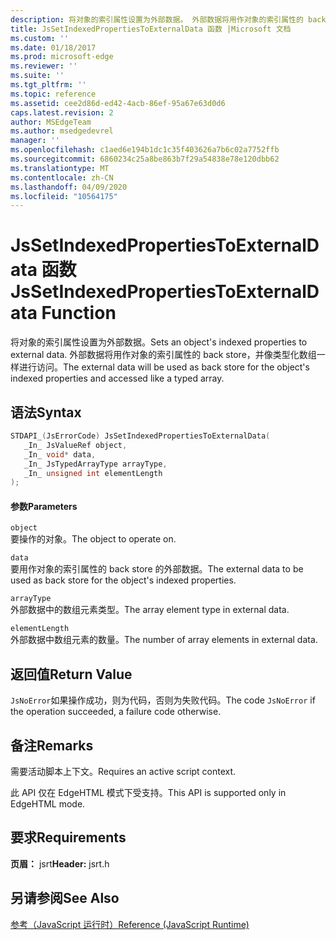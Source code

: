 ```yaml
---
description: 将对象的索引属性设置为外部数据。 外部数据将用作对象的索引属性的 back store，并像类型化数组一样进行访问。
title: JsSetIndexedPropertiesToExternalData 函数 |Microsoft 文档
ms.custom: ''
ms.date: 01/18/2017
ms.prod: microsoft-edge
ms.reviewer: ''
ms.suite: ''
ms.tgt_pltfrm: ''
ms.topic: reference
ms.assetid: cee2d86d-ed42-4acb-86ef-95a67e63d0d6
caps.latest.revision: 2
author: MSEdgeTeam
ms.author: msedgedevrel
manager: ''
ms.openlocfilehash: c1aed6e194b1dc1c35f403626a7b6c02a7752ffb
ms.sourcegitcommit: 6860234c25a8be863b7f29a54838e78e120dbb62
ms.translationtype: MT
ms.contentlocale: zh-CN
ms.lasthandoff: 04/09/2020
ms.locfileid: "10564175"
---
```

# <span data-ttu-id="7c5b7-104">JsSetIndexedPropertiesToExternalData 函数</span><span class="sxs-lookup"><span data-stu-id="7c5b7-104">JsSetIndexedPropertiesToExternalData Function</span></span>
<span data-ttu-id="7c5b7-105">将对象的索引属性设置为外部数据。</span><span class="sxs-lookup"><span data-stu-id="7c5b7-105">Sets an object's indexed properties to external data.</span></span> <span data-ttu-id="7c5b7-106">外部数据将用作对象的索引属性的 back store，并像类型化数组一样进行访问。</span><span class="sxs-lookup"><span data-stu-id="7c5b7-106">The external data will be used as back store for the object's indexed properties and accessed like a typed array.</span></span>  
  
## <span data-ttu-id="7c5b7-107">语法</span><span class="sxs-lookup"><span data-stu-id="7c5b7-107">Syntax</span></span>  
  
```cpp  
STDAPI_(JsErrorCode) JsSetIndexedPropertiesToExternalData(  
   _In_ JsValueRef object,  
   _In_ void* data,  
   _In_ JsTypedArrayType arrayType,  
   _In_ unsigned int elementLength  
);  
```  
  
#### <span data-ttu-id="7c5b7-108">参数</span><span class="sxs-lookup"><span data-stu-id="7c5b7-108">Parameters</span></span>  
 `object`  
 <span data-ttu-id="7c5b7-109">要操作的对象。</span><span class="sxs-lookup"><span data-stu-id="7c5b7-109">The object to operate on.</span></span>  
  
 `data`  
 <span data-ttu-id="7c5b7-110">要用作对象的索引属性的 back store 的外部数据。</span><span class="sxs-lookup"><span data-stu-id="7c5b7-110">The external data to be used as back store for the object's indexed properties.</span></span>  
  
 `arrayType`  
 <span data-ttu-id="7c5b7-111">外部数据中的数组元素类型。</span><span class="sxs-lookup"><span data-stu-id="7c5b7-111">The array element type in external data.</span></span>  
  
 `elementLength`  
 <span data-ttu-id="7c5b7-112">外部数据中数组元素的数量。</span><span class="sxs-lookup"><span data-stu-id="7c5b7-112">The number of array elements in external data.</span></span>  
  
## <span data-ttu-id="7c5b7-113">返回值</span><span class="sxs-lookup"><span data-stu-id="7c5b7-113">Return Value</span></span>  
 <span data-ttu-id="7c5b7-114">`JsNoError`如果操作成功，则为代码，否则为失败代码。</span><span class="sxs-lookup"><span data-stu-id="7c5b7-114">The code `JsNoError` if the operation succeeded, a failure code otherwise.</span></span>  
  
## <span data-ttu-id="7c5b7-115">备注</span><span class="sxs-lookup"><span data-stu-id="7c5b7-115">Remarks</span></span>  
 <span data-ttu-id="7c5b7-116">需要活动脚本上下文。</span><span class="sxs-lookup"><span data-stu-id="7c5b7-116">Requires an active script context.</span></span>  
  
 <span data-ttu-id="7c5b7-117">此 API 仅在 EdgeHTML 模式下受支持。</span><span class="sxs-lookup"><span data-stu-id="7c5b7-117">This API is supported only in EdgeHTML mode.</span></span>  
  
## <span data-ttu-id="7c5b7-118">要求</span><span class="sxs-lookup"><span data-stu-id="7c5b7-118">Requirements</span></span>  
 <span data-ttu-id="7c5b7-119">**页眉：** jsrt</span><span class="sxs-lookup"><span data-stu-id="7c5b7-119">**Header:** jsrt.h</span></span>  
  
## <span data-ttu-id="7c5b7-120">另请参阅</span><span class="sxs-lookup"><span data-stu-id="7c5b7-120">See Also</span></span>  
 [<span data-ttu-id="7c5b7-121">参考（JavaScript 运行时）</span><span class="sxs-lookup"><span data-stu-id="7c5b7-121">Reference (JavaScript Runtime)</span></span>](../chakra-hosting/reference-javascript-runtime.md)